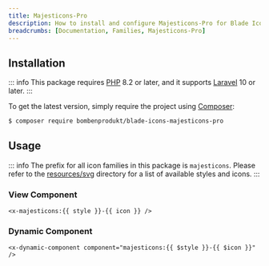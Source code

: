 ```yaml
---
title: Majesticons-Pro
description: How to install and configure Majesticons-Pro for Blade Icons.
breadcrumbs: [Documentation, Families, Majesticons-Pro]
---
```


## Installation

::: info
This package requires [PHP](https://www.php.net/) 8.2 or later, and it supports [Laravel](https://laravel.com/) 10 or later.
:::

To get the latest version, simply require the project using [Composer](https://getcomposer.org/):

```bash
$ composer require bombenprodukt/blade-icons-majesticons-pro
```

## Usage

::: info
The prefix for all icon families in this package is `majesticons`. Please refer to the [resources/svg](https://github.com/BombenProdukt/blade-icons-majesticons-pro/tree/main/resources/svg) directory for a list of available styles and icons.
:::

### View Component

```blade
<x-majesticons:{{ style }}-{{ icon }} />
```

### Dynamic Component

```blade
<x-dynamic-component component="majesticons:{{ $style }}-{{ $icon }}" />
```
